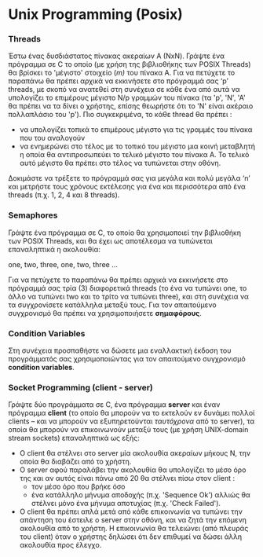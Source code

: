 # Unix Programming (Posix)
### **Threads**  

Έστω ένας δυσδιάστατος πίνακας ακεραίων Α (ΝxN). Γράψτε ένα πρόγραμμα σε C το οποίο (με χρήση της βιβλιοθήκης των POSIX Threads) θα βρίσκει το 'μέγιστο' στοιχείο (*m)* του πίνακα Α. Για να πετύχετε το παραπάνω θα πρέπει αρχικά να εκκινήσετε στο πρόγραμμά σας ‘p’ threads, με σκοπό να ανατεθεί στη συνέχεια σε κάθε ένα από αυτά να υπολογίζει το επιμέρους μέγιστο Ν/p γραμμών του πίνακα (τα 'p', 'Ν', 'Α' θα πρέπει να τα δίνει ο χρήστης, επίσης θεωρήστε ότι το 'Ν' είναι ακέραιο πολλαπλάσιο του 'p').
Πιο συγκεκριμένα, το κάθε thread θα πρέπει :
- να υπολογίζει τοπικά τo  επιμέρους  μέγιστο  για  τις  γραμμές  του  πίνακα  που  του αναλογούν 
- να ενημερώνει στο τέλος με το τοπικό του μέγιστο μια κοινή μεταβλητή η οποία θα αντιπροσωπεύει το τελικό μέγιστο του πίνακα Α. Το τελικό αυτό μέγιστο θα πρέπει στο τέλος να τυπώνεται στην οθόνη.  

Δοκιμάστε να τρέξετε το πρόγραμμά σας για μεγάλα και πολύ μεγάλα ‘n’ και μετρήστε τους χρόνους εκτέλεσης για ένα και περισσότερα από ένα threads (π.χ. 1, 2, 4 και 8 threads). 

### **Semaphores** 

Γράψτε ένα πρόγραμμα σε C, το οποίο θα χρησιμοποιεί την βιβλιοθήκη των POSIX Threads, και θα έχει ως αποτέλεσμα να τυπώνεται επαναληπτικά η ακολουθία: 

one, two, three, one, two, three ... 

Για να πετύχετε το παραπάνω θα πρέπει αρχικά να εκκινήσετε στο πρόγραμμά σας τρία (3) διαφορετικά threads (το ένα να τυπώνει one, το άλλο να τυπώνει two και το τρίτο να τυπώνει three), και στη συνέχεια να τα συγχρονίσετε κατάλληλα μεταξύ τους. Για τον απαιτούμενο συγχρονισμό θα πρέπει να χρησιμοποιήσετε **σημαφόρους**.  

### **Condition Variables**
Στη συνέχεια προσπαθήστε να δώσετε μια εναλλακτική έκδοση του  προγράμματός  σας  χρησιμοποιώντας  για  τον  απαιτούμενο  συγχρονισμό  **condition variables**.

### **Socket Programming (client - server)** 

Γράψτε δύο προγράμματα σε C, ένα πρόγραμμα **server** και έναν πρόγραμμα **client** (το οποίο θα μπορούν να το εκτελούν εν δυνάμει πολλοί clients – και να μπορούν να εξυπηρετούνται *ταυτόχρονα* από το server), τα οποία θα μπορούν να επικοινωνούν μεταξύ τους (με χρήση UNIX-domain stream sockets) επαναληπτικά ως εξής:  

- Ο client θα στέλνει στο server μία ακολουθία ακεραίων μήκους Ν, την οποία θα διαβάζει από το χρήστη. 
- Ο server αφού παραλάβει την ακολουθία θα υπολογίζει το μέσο όρο της και αν αυτός είναι πάνω από 20 θα στέλνει πίσω στον client :
  - τον μέσο όρο που βρήκε όσο
  - ένα κατάλληλο μήνυμα αποδοχής (π.χ. 'Sequence Ok') αλλιώς θα στέλνει μόνο ένα μήνυμα αποτυχίας (π.χ. 'Check Failed').  
- Ο client θα πρέπει απλά μετά από κάθε επικοινωνία να τυπώνει την απάντηση του έστειλε ο server στην οθόνη, και να ζητά την επόμενη ακολουθία από το χρήστη. Η επικοινωνία θα τελειώνει (από πλευράς του client) όταν ο χρήστης δηλώσει ότι δεν επιθυμεί να δώσει άλλη ακολουθία προς έλεγχο. 
